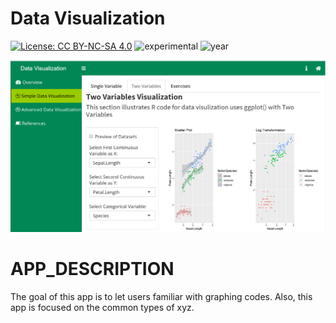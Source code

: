 # Data Visualization 

[![License: CC BY-NC-SA 4.0](https://img.shields.io/badge/License-CC%20BY--NC--SA%204.0-lightgrey.svg)](https://creativecommons.org/licenses/by-nc-sa/4.0/) ![experimental](https://img.shields.io/badge/lifecycle-experimental-orange) 
![year](https://img.shields.io/badge/year-2018-lightgrey)

![App Screenshot](../docs/screenshot.png)

# APP_DESCRIPTION

The goal of this app is to let users familiar with graphing codes. Also, this app 
is focused on the common types of xyz.
